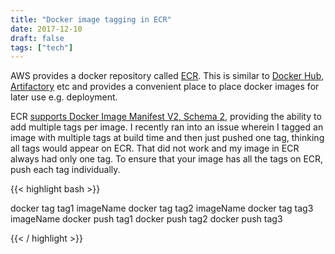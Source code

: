 ```yaml
---
title: "Docker image tagging in ECR"
date: 2017-12-10
draft: false
tags: ["tech"]
---
```


AWS provides a docker repository called [ECR](https://aws.amazon.com/ecr/). This is similar to [Docker Hub](https://hub.docker.com/), [Artifactory](https://jfrog.com/artifactory/) etc and provides a convenient place to place docker images for later use e.g. deployment.

ECR [supports Docker Image Manifest V2, Schema 2](https://aws.amazon.com/about-aws/whats-new/2017/01/amazon-ecr-supports-docker-image-manifest-v2-schema-2/), providing the ability to add multiple tags per image. I recently ran into an issue wherein I tagged an image with multiple tags at build time and then just pushed one tag, thinking all tags would appear on ECR. That did not work and my image in ECR always had only one tag. To ensure that your image has all the tags on ECR, push each tag individually.

{{< highlight bash >}}

docker tag tag1 imageName
docker tag tag2 imageName
docker tag tag3 imageName
docker push tag1
docker push tag2
docker push tag3

{{< / highlight >}}